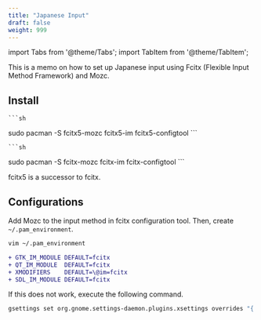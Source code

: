 ```yaml
---
title: "Japanese Input"
draft: false
weight: 999
---
```


import Tabs from '@theme/Tabs';
import TabItem from '@theme/TabItem';

This is a memo on how to set up Japanese input using Fcitx (Flexible Input Method Framework) and Mozc.

## Install

<Tabs groupId="fcitx" queryString>
  <TabItem value="fcitx5" label="fcitx5">

    ```sh
sudo pacman -S fcitx5-mozc fcitx5-im fcitx5-configtool
    ```

  </TabItem>
  <TabItem value="fcitx" label="fcitx">

    ```sh
sudo pacman -S fcitx-mozc fcitx-im fcitx-configtool
    ```

  </TabItem>
</Tabs>

fcitx5 is a successor to fcitx.

## Configurations

Add Mozc to the input method in fcitx configuration tool. Then, create `~/.pam_environment`.

```sh
vim ~/.pam_environment
```

```diff
+ GTK_IM_MODULE DEFAULT=fcitx
+ QT_IM_MODULE  DEFAULT=fcitx
+ XMODIFIERS    DEFAULT=\@im=fcitx
+ SDL_IM_MODULE DEFAULT=fcitx
```

If this does not work, execute the following command.

```sh
gsettings set org.gnome.settings-daemon.plugins.xsettings overrides "{'Gtk/IMModule':<'fcitx'>}"
```
